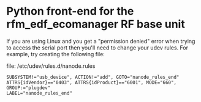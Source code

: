 # Python front-end for the rfm_edf_ecomanager RF base unit

If you are using Linux and you get a "permission denied" error when trying
to access the serial port then you'll need to change your udev rules.
For example, try creating the following file:

file: /etc/udev/rules.d/nanode.rules

```
SUBSYSTEM!="usb_device", ACTION!="add", GOTO="nanode_rules_end"
ATTRS{idVendor}=="0403", ATTRS{idProduct}=="6001", MODE="660", GROUP:="plugdev" 
LABEL="nanode_rules_end"
```